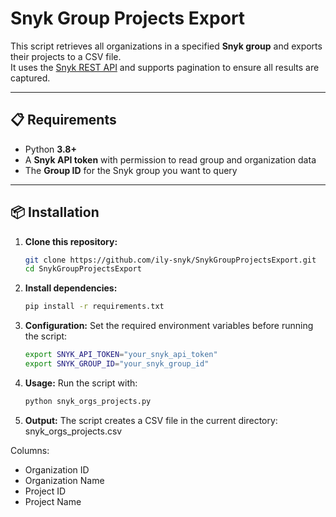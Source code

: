 # Snyk Group Projects Export

This script retrieves all organizations in a specified **Snyk group** and exports their projects to a CSV file.  
It uses the [Snyk REST API](https://apidocs.snyk.io/) and supports pagination to ensure all results are captured.

---

## 📋 Requirements

- Python **3.8+**
- A **Snyk API token** with permission to read group and organization data
- The **Group ID** for the Snyk group you want to query

---

## 📦 Installation

1. **Clone this repository:**
   ```bash
   git clone https://github.com/ily-snyk/SnykGroupProjectsExport.git
   cd SnykGroupProjectsExport

2. **Install dependencies:**
   ```bash
   pip install -r requirements.txt

3. **Configuration:**
Set the required environment variables before running the script:
   ```bash
   export SNYK_API_TOKEN="your_snyk_api_token"
   export SNYK_GROUP_ID="your_snyk_group_id"

4. **Usage:**
Run the script with:
   ```bash
   python snyk_orgs_projects.py

5. **Output:**
The script creates a CSV file in the current directory:
snyk_orgs_projects.csv

Columns:
* Organization ID
* Organization Name
* Project ID
* Project Name
